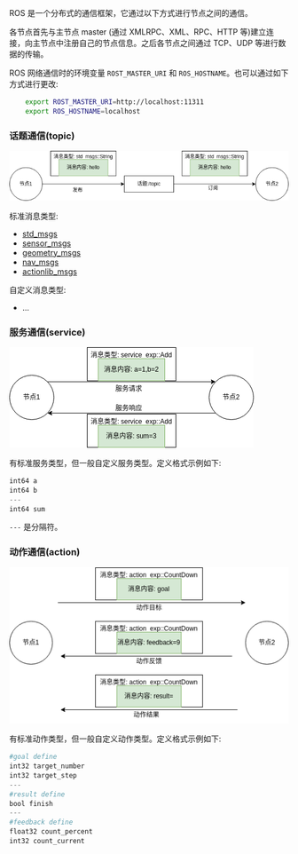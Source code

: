 
ROS 是一个分布式的通信框架，它通过以下方式进行节点之间的通信。

各节点首先与主节点 master (通过 XMLRPC、XML、RPC、HTTP 等)建立连接，向主节点中注册自己的节点信息。之后各节点之间通过 TCP、UDP 等进行数据的传输。

ROS 网络通信时的环境变量 `ROST_MASTER_URI` 和 `ROS_HOSTNAME`。也可以通过如下方式进行更改:
```sh
    export ROST_MASTER_URI=http://localhost:11311
    export ROS_HOSTNAME=localhost
```

### 话题通信(topic)

![](img/02_type_topic.png)

标准消息类型:
- [std_msgs](https://wiki.ros.org/std_msgs)
- [sensor_msgs](https://wiki.ros.org/sensor_msgs)
- [geometry_msgs](https://wiki.ros.org/geometry_msgs)
- [nav_msgs](https://wiki.ros.org/nav_msgs)
- [actionlib_msgs](https://wiki.ros.org/actionlib_msgs)

自定义消息类型:
- ...

### 服务通信(service)

![](img/02_type_service.png)

有标准服务类型，但一般自定义服务类型。定义格式示例如下:
```s
int64 a
int64 b
---
int64 sum
```
`---` 是分隔符。

### 动作通信(action)

![](img/02_type_action.png)

有标准动作类型，但一般自定义动作类型。定义格式示例如下:
```s
#goal define
int32 target_number
int32 target_step
---
#result define
bool finish
---
#feedback define
float32 count_percent
int32 count_current
```
